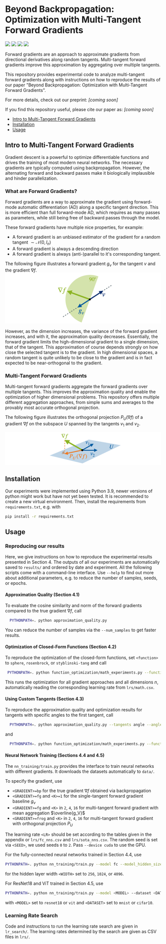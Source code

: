 # Beyond Backpropagation: Optimization with Multi-Tangent Forward Gradients

[![](https://img.shields.io/badge/License-MIT-8CB423)](./LICENSE)
[![](https://img.shields.io/badge/Python-3.9+-8CB423)](https://www.python.org/downloads/)
[![](https://img.shields.io/badge/Contact-katharina.fluegel%40kit.edu-8CB423)](mailto:katharina.fluegel@kit.edu)
[![](https://img.shields.io/badge/Preprint-arXiv:COMING.SOON-8CB423)](https://arxiv.org/)

Forward gradients are an approach to approximate gradients from directional derivatives along random tangents.
Multi-tangent forward gradients improve this approximation by aggregating over multiple tangents.

This repository provides experimental code to analyze multi-tangent forward gradients along with instructions on how to reproduce the results of our paper "Beyond Backpropagation: Optimization with Multi-Tangent Forward Gradients".

For more details, check out our preprint: *[coming soon]*

If you find this repository useful, please cite our paper as: *[coming soon]*

- [Intro to Multi-Tangent Forward Gradients](#intro-to-multi-tangent-forward-gradients)
- [Installation](#installation)
- [Usage](#usage)

## Intro to Multi-Tangent Forward Gradients
Gradient descent is a powerful to optimize differentiable functions and drives the training of most modern neural networks.
The necessary gradients are typically computed using backpropagation.
However, the alternating forward and backward passes make it biologically implausible and hinder parallelization.

### What are Forward Gradients?

Forward gradients are a way to approximate the gradient using forward-mode automatic differentiation (AD) along a specific tangent direction.
This is more efficient than full forward-mode AD, which requires as many passes as parameters, while still being free of backward passes through the model.

These forward gradients have multiple nice properties, for example:
- A forward gradient is an unbiased estimator of the gradient for a random tangent $\sim\mathcal{N}(0, I_n)$
- A forward gradient is always a descending direction
- A forward gradient is always (anti-)parallel to it's corresponding tangent. 

The following figure illustrates a forward gradient $g_v$ for the tangent $v$ and the gradient $\nabla f$.
![A single tangent forward gradient](./docs/forward_gradient.png)

However, as the dimension increases, the variance of the forward gradient increases, and with it, the approximation quality decreases.
Essentially, the forward gradient limits the high-dimensional gradient to a single dimension, that of the tangent.
This approximation of course depends strongly on how close the selected tangent is to the gradient.
In high dimensional spaces, a random tangent is quite unlikely to be close to the gradient and is in fact expected to be near-orthogonal to the gradient.

### Multi-Tangent Forward Gradients
Multi-tangent forward gradients aggregate the forward gradients over multiple tangents.
This improves the approximation quality and enable the optimization of higher dimensional problems.
This repository offers multiple different aggregation approaches, from simple sums and averages to the provably most accurate orthogonal projection.

The following figure illustrates the orthogonal projection $P_U(\nabla f)$ of a gradient $\nabla f$ on the subspace $U$ spanned by the tangents $v_1$ and $v_2$.

![The forward gradient as orthogonal projection](./docs/forward_gradient_projection.png)



## Installation
Our experiments were implemented using Python 3.9, newer versions of python might work but have not yet been tested.
It is recommended to create a new virtual environment.
Then, install the requirements from `requirements.txt`, e.g. with
```bash
pip install -r requirements.txt
```

## Usage

### Reproducing our results
Here, we give instructions on how to reproduce the experimental results presented in Section 4.
The outputs of all our experiments are automatically saved to `results/` and ordered by date and experiment.
All the following scripts come with a command-line interface. 
Use `--help` to find out more about additional parameters, e.g. to reduce the number of samples, seeds, or epochs.

#### Approximation Quality (Section 4.1)
To evaluate the cosine similarity and norm of the forward gradients compared to the true gradient $\nabla f$, call
```bash
  PYTHONPATH=. python approximation_quality.py
```
You can reduce the number of samples via the `--num_samples` to get faster results.


#### Optimization of Closed-Form Functions (Section 4.2)
To reproduce the optimization of the closed-form functions, set `<function>` to `sphere`, `rosenbrock`, or `styblinski-tang` and call
```bash
 PYTHONPATH=. python function_optimization/math_experiments.py --function <function> math_experiments
```
This runs the optimization for all gradient approaches and all dimensions $n$, automatically reading the corresponding learning rate from `lrs/math.csv`.

#### Using Custom Tangents (Section 4.3)
To reproduce the approximation quality and optimization results for tangents with specific angles to the first tangent, call
```bash
  PYTHONPATH=. python approximation_quality.py --tangents angle --angles 15 30 45 60 75 90
```
and
```bash
  PYTHONPATH=. python function_optimization/math_experiments.py --function styblinski-tang custom_tangents
```

#### Neural Network Training (Sections 4.4 and 4.5)

The `nn_training/train.py` provides the interface to train neural networks with different gradients.
It downloads the datasets automatically to `data/`.

To specify the gradient, use
- `<GRADIENT>=bp` for the true gradient $\nabla f$ obtained via backpropagation 
- `<GRADIENT>=fg` and `<K>=1` for the single-tangent forward gradient baseline $g_v$
- `<GRADIENT>=fg` and `<K>` in `2`, `4`, `16` for multi-tangent forward gradient with mean aggregation $\overline{g_V}$
- `<GRADIENT>=frog` and `<K>` in `2`, `4`, `16` for multi-tangent forward gradient with orthogonal projection $P_U$

The learning rate `<LR>` should be set according to the tables given in the appendix or `lrs/fc_nns.csv` and `lrs/sota_nns.csv`. 
The random seed is set via `<SEED>`, we used seeds `0` to `2`.
Pass `--device cuda` to use the GPU.

For the fully-connected neural networks trained in Section 4.4, use
```bash
PYTHONPATH=. python nn_training/train.py --model fc --model_hidden_size <WIDTH> --experiment_id fc_nn --output_name fc_w<WIDTH> --gradient_computation <GRADIENT> --num_directions <K> --initial_lr <LR> --seed <SEED>
```
for the hidden layer width `<WIDTH>` set to `256`, `1024`, or `4096`. 

For ResNet18 and ViT trained in Section 4.5, use
```bash
PYTHONPATH=. python nn_training/train.py --model <MODEL> --dataset <DATASET> --experiment_id sota_nn --output_name <MODEL>_<DATASET> --gradient_computation <GRADIENT> --num_directions <K> --initial_lr <LR> --seed <SEED>
```
with `<MODEL>` set to `resnet18` or `vit` and `<DATASET>` set to `mnist` or `cifar10`.


### Learning Rate Search
Code and instructions to run the learning rate search are given in `lr_search/`.
The learning rates determined by the search are given as CSV files in `lrs/`.
